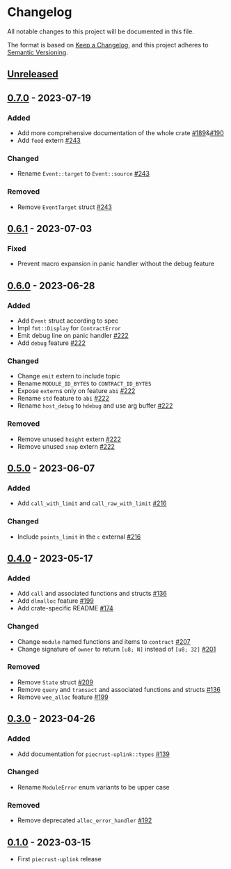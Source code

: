 # Changelog

All notable changes to this project will be documented in this file.

The format is based on [Keep a Changelog](https://keepachangelog.com/en/1.0.0/),
and this project adheres to [Semantic Versioning](https://semver.org/spec/v2.0.0.html).

## [Unreleased]

## [0.7.0] - 2023-07-19

### Added

- Add more comprehensive documentation of the whole crate [#189]&[#190]
- Add `feed` extern [#243]

### Changed

- Rename `Event::target` to `Event::source` [#243]

### Removed

- Remove `EventTarget` struct [#243]

## [0.6.1] - 2023-07-03

### Fixed

- Prevent macro expansion in panic handler without the debug feature

## [0.6.0] - 2023-06-28

### Added

- Add `Event` struct according to spec
- Impl `fmt::Display` for `ContractError`
- Emit debug line on panic handler [#222]
- Add `debug` feature [#222]

### Changed

- Change `emit` extern to include topic
- Rename `MODULE_ID_BYTES` to `CONTRACT_ID_BYTES`
- Expose `extern`s only on feature `abi` [#222]
- Rename `std` feature to `abi` [#222]
- Rename `host_debug` to `hdebug` and use arg buffer [#222]

### Removed

- Remove unused `height` extern [#222]
- Remove unused `snap` extern [#222]

## [0.5.0] - 2023-06-07

### Added

- Add `call_with_limit` and `call_raw_with_limit` [#216]

### Changed

- Include `points_limit` in the `c` external [#216]

## [0.4.0] - 2023-05-17

### Added

- Add `call` and associated functions and structs [#136]
- Add `dlmalloc` feature [#199]
- Add crate-specific README [#174]

### Changed

- Change `module` named functions and items to `contract` [#207]
- Change signature of `owner` to return `[u8; N]` instead of `[u8; 32]` [#201] 

### Removed

- Remove `State` struct [#209]
- Remove `query` and `transact` and associated functions and structs [#136]
- Remove `wee_alloc` feature [#199]

## [0.3.0] - 2023-04-26

### Added

- Add documentation for `piecrust-uplink::types` [#139]

### Changed

- Rename `ModuleError` enum variants to be upper case

### Removed

- Remove deprecated `alloc_error_handler` [#192]

## [0.1.0] - 2023-03-15

- First `piecrust-uplink` release

<!-- ISSUES -->
[#243]: https://github.com/dusk-network/piecrust/issues/243
[#222]: https://github.com/dusk-network/piecrust/issues/222
[#216]: https://github.com/dusk-network/piecrust/issues/216
[#209]: https://github.com/dusk-network/piecrust/issues/209
[#207]: https://github.com/dusk-network/piecrust/issues/207
[#201]: https://github.com/dusk-network/piecrust/issues/201
[#199]: https://github.com/dusk-network/piecrust/issues/199
[#192]: https://github.com/dusk-network/piecrust/issues/192
[#190]: https://github.com/dusk-network/piecrust/issues/190
[#189]: https://github.com/dusk-network/piecrust/issues/189
[#174]: https://github.com/dusk-network/piecrust/issues/174
[#139]: https://github.com/dusk-network/piecrust/issues/139
[#136]: https://github.com/dusk-network/piecrust/issues/136

<!-- VERSIONS -->
[Unreleased]: https://github.com/dusk-network/piecrust/compare/v0.7.0...HEAD
[0.7.0]: https://github.com/dusk-network/piecrust/compare/uplink-0.6.1...v0.7.0
[0.6.1]: https://github.com/dusk-network/piecrust/compare/v0.6.0...uplink-0.6.1
[0.6.0]: https://github.com/dusk-network/piecrust/compare/v0.5.0...v0.6.0
[0.5.0]: https://github.com/dusk-network/piecrust/compare/v0.4.0...v0.5.0
[0.4.0]: https://github.com/dusk-network/piecrust/compare/v0.3.0...v0.4.0
[0.3.0]: https://github.com/dusk-network/piecrust/compare/v0.2.0...v0.3.0
[0.2.0]: https://github.com/dusk-network/piecrust/compare/v0.1.0...v0.2.0
[0.1.0]: https://github.com/dusk-network/piecrust/releases/tag/v0.1.0
